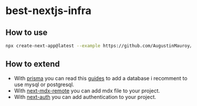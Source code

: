 # best-nextjs-infra

## How to use

```bash
npx create-next-app@latest --example https://github.com/AugustinMauroy/best-nextjs-infra
```

## How to extend

- With [prisma](https://www.prisma.io/) you can read this [guides](https://www.prisma.io/docs/getting-started#choose-an-option-to-get-started-with-your-own-database) to add a database i recomment to use mysql or postgresql.
- With [next-mdx-remote](https://github.com/hashicorp/next-mdx-remote) you can add mdx file to your project.
- With [next-auth](https://next-auth.js.org/) you can add authentication to your project.
